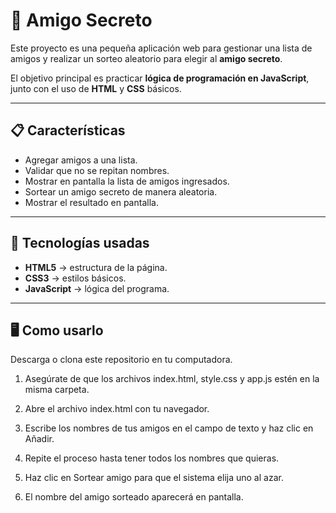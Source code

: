 # 🎁 Amigo Secreto

Este proyecto es una pequeña aplicación web para gestionar una lista de amigos y realizar un sorteo aleatorio para elegir al **amigo secreto**.  

El objetivo principal es practicar **lógica de programación en JavaScript**, junto con el uso de **HTML** y **CSS** básicos.

---

## 📋 Características

- Agregar amigos a una lista.
- Validar que no se repitan nombres.
- Mostrar en pantalla la lista de amigos ingresados.
- Sortear un amigo secreto de manera aleatoria.
- Mostrar el resultado en pantalla.

---

## 🚀 Tecnologías usadas

- **HTML5** → estructura de la página.
- **CSS3** → estilos básicos.
- **JavaScript** → lógica del programa.

--- 

## 🖥️ Como usarlo
Descarga o clona este repositorio en tu computadora.

1. Asegúrate de que los archivos index.html, style.css y app.js estén en la misma carpeta.

2. Abre el archivo index.html con tu navegador.

3. Escribe los nombres de tus amigos en el campo de texto y haz clic en Añadir.

4. Repite el proceso hasta tener todos los nombres que quieras.

5. Haz clic en Sortear amigo para que el sistema elija uno al azar.

6. El nombre del amigo sorteado aparecerá en pantalla. 
